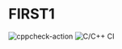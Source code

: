 # FIRST1
![cppcheck-action](https://github.com/rajshekharmishra46/FIRST1/workflows/cppcheck-action/badge.svg)
![C/C++ CI](https://github.com/rajshekharmishra46/FIRST1/workflows/C/C++%20CI/badge.svg)
